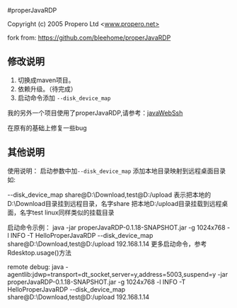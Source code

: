 #properJavaRDP

Copyright (c) 2005 Propero Ltd <www.propero.net>

fork from: https://github.com/bleehome/properJavaRDP

## 修改说明
1. 切换成maven项目。
2. 依赖升级。（待完成）
3. 启动命令添加 `--disk_device_map`

我的另外一个项目使用了properJavaRDP,请参考：[javaWebSsh](https://github.com/flian/webssh)

在原有的基础上修复一些bug


## 其他说明
使用说明：
启动参数中加`--disk_device_map` 添加本地目录映射到远程桌面目录
如:

--disk_device_map share@D:\\Download,test@D:/upload
表示把本地的D:\\Download目录挂到远程目录，名字share
把本地D:/upload目录挂载到远程桌面，名字test
linux同样类似的挂载目录

启动命令示例：
java -jar properJavaRDP-0.1.18-SNAPSHOT.jar -g 1024x768 -l INFO -T HelloProperJavaRDP  --disk_device_map share@D:\\Download,test@D:/upload 192.168.1.14
更多启动命令，参考Rdesktop.usage()方法

remote debug:
java -agentlib:jdwp=transport=dt_socket,server=y,address=5003,suspend=y -jar properJavaRDP-0.1.18-SNAPSHOT.jar -g 1024x768 -l INFO -T HelloProperJavaRDP  --disk_device_map share@D:\\Download,test@D:/upload 192.168.1.14